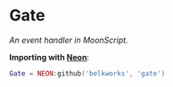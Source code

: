 
# Gate
*An event handler in MoonScript.*

**Importing with [Neon](https://github.com/Belkworks/NEON)**:
```lua
Gate = NEON:github('belkworks', 'gate')
```
